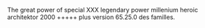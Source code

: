 The great power of special XXX legendary power millenium heroic architektor 2000 +++++ plus version 65.25.0 des familles.


